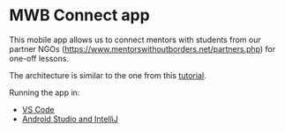 # MWB Connect app
This mobile app allows us to connect mentors with students from our partner NGOs (https://www.mentorswithoutborders.net/partners.php) for one-off lessons.

The architecture is similar to the one from this <a href="https://medium.com/flutter-community/flutter-firebase-realtime-database-crud-operations-using-provider-c242a01f6a10" target="_blank">tutorial</a>. 

Running the app in:
* <a href="https://flutter.dev/docs/development/tools/vs-code" target="_blank">VS Code</a> 
* <a href="https://flutter.dev/docs/development/tools/android-studio" target="_blank">Android Studio and IntelliJ</a> 
